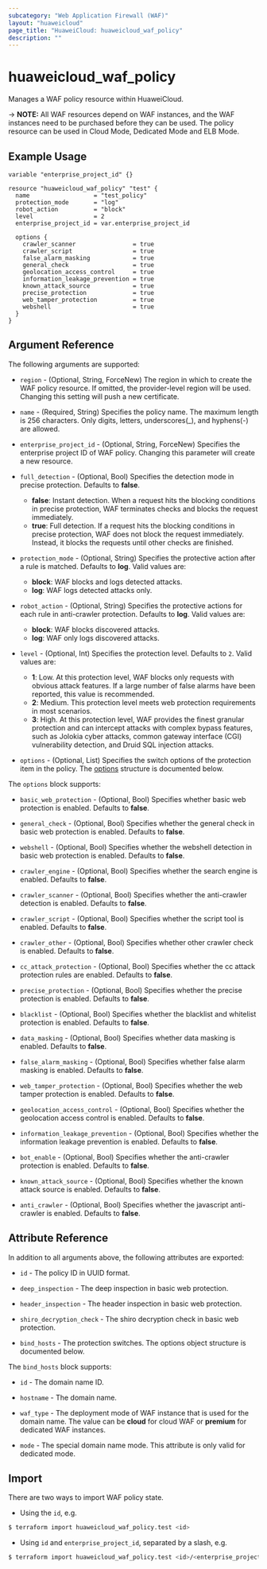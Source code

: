 ```yaml
---
subcategory: "Web Application Firewall (WAF)"
layout: "huaweicloud"
page_title: "HuaweiCloud: huaweicloud_waf_policy"
description: ""
---
```


# huaweicloud_waf_policy

Manages a WAF policy resource within HuaweiCloud.

-> **NOTE:** All WAF resources depend on WAF instances, and the WAF instances need to be purchased before they can be
used. The policy resource can be used in Cloud Mode, Dedicated Mode and ELB Mode.

## Example Usage

```hcl
variable "enterprise_project_id" {}

resource "huaweicloud_waf_policy" "test" {
  name                  = "test_policy"
  protection_mode       = "log"
  robot_action          = "block"
  level                 = 2
  enterprise_project_id = var.enterprise_project_id

  options {
    crawler_scanner                = true
    crawler_script                 = true
    false_alarm_masking            = true
    general_check                  = true
    geolocation_access_control     = true
    information_leakage_prevention = true
    known_attack_source            = true
    precise_protection             = true
    web_tamper_protection          = true
    webshell                       = true
  }
}
```

## Argument Reference

The following arguments are supported:

* `region` - (Optional, String, ForceNew) The region in which to create the WAF policy resource. If omitted, the
  provider-level region will be used. Changing this setting will push a new certificate.

* `name` - (Required, String) Specifies the policy name. The maximum length is 256 characters. Only digits, letters,
  underscores(_), and hyphens(-) are allowed.

* `enterprise_project_id` - (Optional, String, ForceNew) Specifies the enterprise project ID of WAF policy.
  Changing this parameter will create a new resource.

* `full_detection` - (Optional, Bool) Specifies the detection mode in precise protection. Defaults to **false**.
  + **false**: Instant detection. When a request hits the blocking conditions in precise protection, WAF terminates
    checks and blocks the request immediately.
  + **true**: Full detection. If a request hits the blocking conditions in precise protection, WAF does not block the
    request immediately. Instead, it blocks the requests until other checks are finished.

* `protection_mode` - (Optional, String) Specifies the protective action after a rule is matched. Defaults to **log**.
  Valid values are:
  + **block**: WAF blocks and logs detected attacks.
  + **log**: WAF logs detected attacks only.

* `robot_action` - (Optional, String) Specifies the protective actions for each rule in anti-crawler protection.
  Defaults to **log**. Valid values are:
  + **block**: WAF blocks discovered attacks.
  + **log**: WAF only logs discovered attacks.

* `level` - (Optional, Int) Specifies the protection level. Defaults to `2`. Valid values are:
  + **1**: Low. At this protection level, WAF blocks only requests with obvious attack features. If a large number of
    false alarms have been reported, this value is recommended.
  + **2**: Medium. This protection level meets web protection requirements in most scenarios.
  + **3**: High. At this protection level, WAF provides the finest granular protection and can intercept attacks with
    complex bypass features, such as Jolokia cyber attacks, common gateway interface (CGI) vulnerability detection,
    and Druid SQL injection attacks.

* `options` - (Optional, List) Specifies the switch options of the protection item in the policy.
  The [options](#Policy_Options) structure is documented below.

<a name="Policy_Options"></a>
The `options` block supports:

* `basic_web_protection` - (Optional, Bool) Specifies whether basic web protection is enabled. Defaults to **false**.

* `general_check` - (Optional, Bool) Specifies whether the general check in basic web protection is enabled.
  Defaults to **false**.

* `webshell` - (Optional, Bool) Specifies whether the webshell detection in basic web protection is enabled.
  Defaults to **false**.

* `crawler_engine` - (Optional, Bool) Specifies whether the search engine is enabled. Defaults to **false**.

* `crawler_scanner` - (Optional, Bool) Specifies whether the anti-crawler detection is enabled. Defaults to **false**.

* `crawler_script` - (Optional, Bool) Specifies whether the script tool is enabled. Defaults to **false**.

* `crawler_other` - (Optional, Bool) Specifies whether other crawler check is enabled. Defaults to **false**.

* `cc_attack_protection` - (Optional, Bool) Specifies whether the cc attack protection rules are enabled.
  Defaults to **false**.

* `precise_protection` - (Optional, Bool) Specifies whether the precise protection is enabled. Defaults to **false**.

* `blacklist` - (Optional, Bool) Specifies whether the blacklist and whitelist protection is enabled.
  Defaults to **false**.

* `data_masking` - (Optional, Bool) Specifies whether data masking is enabled. Defaults to **false**.

* `false_alarm_masking` - (Optional, Bool) Specifies whether false alarm masking is enabled. Defaults to **false**.

* `web_tamper_protection` - (Optional, Bool) Specifies whether the web tamper protection is enabled.
  Defaults to **false**.

* `geolocation_access_control` - (Optional, Bool) Specifies whether the geolocation access control is enabled.
  Defaults to **false**.

* `information_leakage_prevention` - (Optional, Bool) Specifies whether the information leakage prevention is enabled.
  Defaults to **false**.

* `bot_enable` - (Optional, Bool) Specifies whether the anti-crawler protection is enabled. Defaults to **false**.

* `known_attack_source` - (Optional, Bool) Specifies whether the known attack source is enabled. Defaults to **false**.

* `anti_crawler` - (Optional, Bool) Specifies whether the javascript anti-crawler is enabled. Defaults to **false**.

## Attribute Reference

In addition to all arguments above, the following attributes are exported:

* `id` - The policy ID in UUID format.

* `deep_inspection` - The deep inspection in basic web protection.

* `header_inspection` - The header inspection in basic web protection.

* `shiro_decryption_check` - The shiro decryption check in basic web protection.

* `bind_hosts` - The protection switches. The options object structure is documented below.

The `bind_hosts` block supports:

* `id` - The domain name ID.

* `hostname` - The domain name.

* `waf_type` - The deployment mode of WAF instance that is used for the domain name. The value can be **cloud** for
  cloud WAF or **premium** for dedicated WAF instances.

* `mode` - The special domain name mode. This attribute is only valid for dedicated mode.

## Import

There are two ways to import WAF policy state.

* Using the `id`, e.g.

```bash
$ terraform import huaweicloud_waf_policy.test <id>
```

* Using `id` and `enterprise_project_id`, separated by a slash, e.g.

```bash
$ terraform import huaweicloud_waf_policy.test <id>/<enterprise_project_id>
```
